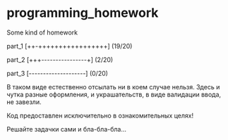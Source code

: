 # programming_homework
Some kind of homework

part_1
[++-+++++++++++++++++] (19/20)

part_2
[+++----------------+] (2/20)

part_3
[--------------------] (0/20)

В таком виде естественно отсылать ни в коем случае нельзя. Здесь и чутка разные оформления, и украшательств, в виде валидации ввода, не завезли.

Код предоставлен исключительно в ознакомительных целях!

Решайте задачки сами и бла-бла-бла...
